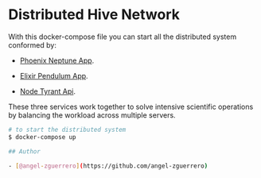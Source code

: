 # Distributed Hive Network

With this docker-compose file you can start all the distributed system conformed by:

* [Phoenix Neptune App](https://github.com/angel-zguerrero/phoenix-neptune-app).

* [Elixir Pendulum App](https://github.com/angel-zguerrero/elixir-pendulum-app).

* [Node Tyrant Api](https://github.com/angel-zguerrero/node-tyrant-api).


These three services work together to solve intensive scientific operations by balancing the workload across multiple servers.

```bash
# to start the distributed system
$ docker-compose up

## Author

- [@angel-zguerrero](https://github.com/angel-zguerrero)